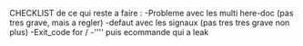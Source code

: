 CHECKLIST de ce qui reste a faire :
-Probleme avec les multi here-doc (pas tres grave, mais a regler)
-defaut avec les signaux (pas tres tres grave non plus)
-Exit_code for /
-'''' puis ecommande qui a leak